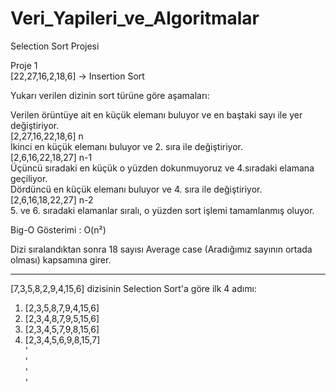 # Veri_Yapileri_ve_Algoritmalar
Selection Sort Projesi  

Proje 1  
[22,27,16,2,18,6] -> Insertion Sort  

Yukarı verilen dizinin sort türüne göre aşamaları:  

Verilen örüntüye ait en küçük elemanı buluyor ve en baştaki sayı ile yer değiştiriyor.  
[2,27,16,22,18,6] n   
İkinci en küçük elemanı buluyor ve 2. sıra ile değiştiriyor.  
[2,6,16,22,18,27] n-1  
Üçüncü sıradaki en küçük o yüzden dokunmuyoruz ve 4.sıradaki elamana geçiliyor.  
Dördüncü en küçük elemanı buluyor ve 4. sıra ile değiştiriyor.   
[2,6,16,18,22,27] n-2  
5. ve 6. sıradaki elamanlar sıralı, o yüzden sort işlemi tamamlanmış oluyor.  

Big-O Gösterimi : O(n²)  

Dizi sıralandıktan sonra 18 sayısı Average case (Aradığımız sayının ortada olması) kapsamına girer.  

---

[7,3,5,8,2,9,4,15,6] dizisinin Selection Sort'a göre ilk 4 adımı:  

1. [2,3,5,8,7,9,4,15,6]  
2. [2,3,4,8,7,9,5,15,6]  
3. [2,3,4,5,7,9,8,15,6]  
4. [2,3,4,5,6,9,8,15,7]  
            '  
            '  
            '   
            '  
         
